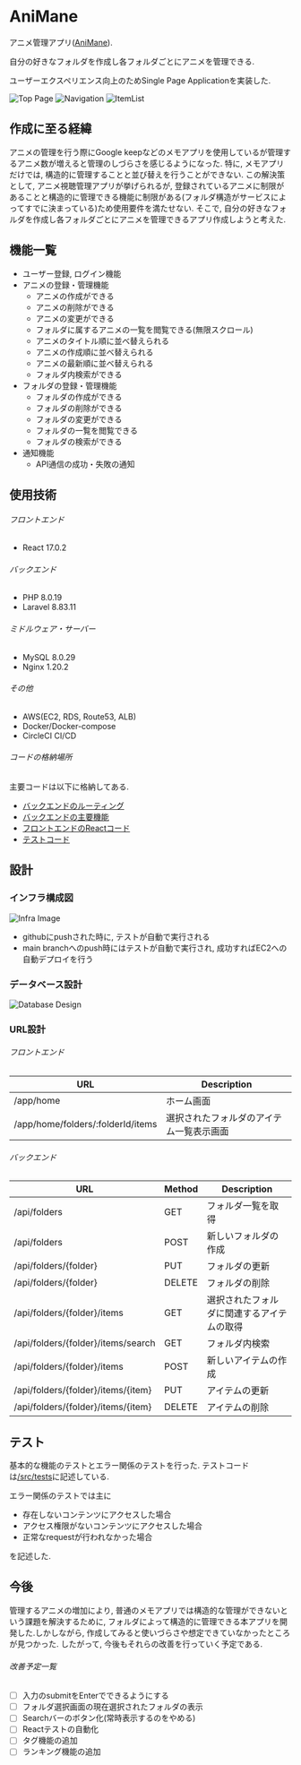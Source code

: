 # AniMane

アニメ管理アプリ([AniMane](https://animane.tk/)).

自分の好きなフォルダを作成し各フォルダごとにアニメを管理できる.

ユーザーエクスペリエンス向上のためSingle Page Applicationを実装した.

![Top Page](/images/top.jpg)
![Navigation](/images/Navigation.jpg)
![ItemList](/images/itemList.jpg)
## 作成に至る経緯
アニメの管理を行う際にGoogle keepなどのメモアプリを使用しているが管理するアニメ数が増えると管理のしづらさを感じるようになった. 特に, メモアプリだけでは, 構造的に管理することと並び替えを行うことができない. この解決策として, アニメ視聴管理アプリが挙げられるが, 登録されているアニメに制限があることと構造的に管理できる機能に制限がある(フォルダ構造がサービスによってすでに決まっている)ため使用要件を満たせない. そこで, 自分の好きなフォルダを作成し各フォルダごとにアニメを管理できるアプリ作成しようと考えた.

## 機能一覧
- ユーザー登録, ログイン機能
- アニメの登録・管理機能
    - アニメの作成ができる
    - アニメの削除ができる
    - アニメの変更ができる
    - フォルダに属するアニメの一覧を閲覧できる(無限スクロール)
    - アニメのタイトル順に並べ替えられる
    - アニメの作成順に並べ替えられる
    - アニメの最新順に並べ替えられる
    - フォルダ内検索ができる
- フォルダの登録・管理機能
    - フォルダの作成ができる
    - フォルダの削除ができる
    - フォルダの変更ができる
    - フォルダの一覧を閲覧できる
    - フォルダの検索ができる
- 通知機能
    - API通信の成功・失敗の通知

## 使用技術
###### フロントエンド
- React 17.0.2

###### バックエンド
- PHP 8.0.19
- Laravel 8.83.11

###### ミドルウェア・サーバー
- MySQL 8.0.29
- Nginx 1.20.2

###### その他
- AWS(EC2, RDS, Route53, ALB)
- Docker/Docker-compose
- CircleCI CI/CD

###### コードの格納場所
主要コードは以下に格納してある.
- [バックエンドのルーティング](https://github.com/yu-chap/AniMane/blob/main/src/routes/web.php)
- [バックエンドの主要機能](https://github.com/yu-chap/AniMane/tree/main/src/app/Http/Controllers/Api)
- [フロントエンドのReactコード](https://github.com/yu-chap/AniMane/tree/main/src/resources/js)
- [テストコード](https://github.com/yu-chap/AniMane/tree/main/src/tests)

## 設計
### インフラ構成図
![Infra Image](/images/Infra.jpg)
- githubにpushされた時に, テストが自動で実行される
- main branchへのpush時にはテストが自動で実行され, 成功すればEC2への自動デプロイを行う
### データベース設計
![Database Design](/images/database_design.jpg)
### URL設計

###### フロントエンド

| URL | Description |
| --- | --- |
| /app/home | ホーム画面 |
| /app/home/folders/:folderId/items| 選択されたフォルダのアイテム一覧表示画面 |

###### バックエンド

| URL | Method | Description |
| --- | --- | --- |
| /api/folders | GET | フォルダ一覧を取得 |
| /api/folders | POST | 新しいフォルダの作成 |
| /api/folders/{folder} | PUT | フォルダの更新 |
| /api/folders/{folder} | DELETE | フォルダの削除 |
| /api/folders/{folder}/items | GET | 選択されたフォルダに関連するアイテムの取得 |
| /api/folders/{folder}/items/search | GET | フォルダ内検索 |
| /api/folders/{folder}/items | POST | 新しいアイテムの作成 |
| /api/folders/{folder}/items/{item} | PUT | アイテムの更新 |
| /api/folders/{folder}/items/{item} | DELETE | アイテムの削除 |

## テスト
基本的な機能のテストとエラー関係のテストを行った.
テストコードは[/src/tests](https://github.com/yu-chap/AniMane/tree/main/src/tests)に記述している.

エラー関係のテストでは主に
- 存在しないコンテンツにアクセスした場合
- アクセス権限がないコンテンツにアクセスした場合
- 正常なrequestが行われなかった場合

を記述した.

## 今後
管理するアニメの増加により, 普通のメモアプリでは構造的な管理ができないという課題を解決するために, フォルダによって構造的に管理できる本アプリを開発した.しかしながら, 作成してみると使いづらさや想定できていなかったところが見つかった. したがって, 今後もそれらの改善を行っていく予定である.
###### 改善予定一覧
- [ ] 入力のsubmitをEnterでできるようにする
- [ ] フォルダ選択画面の現在選択されたフォルダの表示
- [ ] Searchバーのボタン化(常時表示するのをやめる)
- [ ] Reactテストの自動化
- [ ] タグ機能の追加
- [ ] ランキング機能の追加
